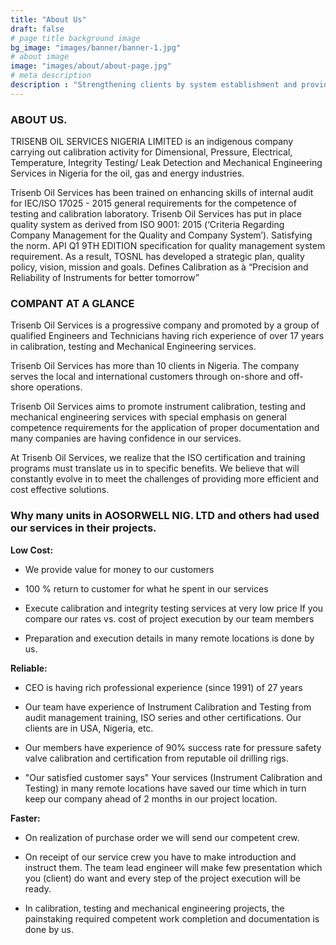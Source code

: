 ```yaml
---
title: "About Us"
draft: false
# page title background image
bg_image: "images/banner/banner-1.jpg"
# about image
image: "images/about/about-page.jpg"
# meta description
description : "Strengthening clients by system establishment and providing best servicing materials in  areas of calibration, testing and mechanical works to make their project in proper manner"
---
```


### ABOUT US.

TRISENB OIL SERVICES NIGERIA LIMITED is an indigenous company carrying out calibration activity for Dimensional, Pressure, Electrical, Temperature, Integrity Testing/ Leak Detection and Mechanical Engineering Services in Nigeria for the oil, gas and energy industries. 

Trisenb Oil Services has been trained on enhancing skills of internal audit for IEC/ISO 17025 - 2015 general requirements for the competence of testing and calibration laboratory.
Trisenb Oil Services has put in place quality system as derived from ISO 9001: 2015 (‘Criteria Regarding Company Management for the Quality and Company System’).
Satisfying the norm. API Q1 9TH EDITION specification for quality management system requirement.
 As a result, TOSNL has developed a strategic plan, quality policy, vision, mission and goals.
Defines Calibration as à “Precision and Reliability of Instruments for better   tomorrow”

### COMPANT AT A GLANCE

Trisenb Oil Services is a progressive company and promoted by a group of qualified Engineers and Technicians having rich experience of over 17 years in calibration, testing and Mechanical Engineering services. 

Trisenb Oil Services has more than 10 clients in Nigeria. The company serves the local and international customers through on-shore and off-shore operations.

Trisenb Oil Services aims to promote instrument calibration, testing and mechanical engineering services with special emphasis on general competence requirements for the application of proper documentation and many companies are having confidence in our services.

At Trisenb Oil Services, we realize that the ISO certification and training programs must translate us in to specific benefits. We believe that will constantly evolve in to meet the challenges of providing more efficient and cost effective solutions.

### Why many units in AOSORWELL NIG. LTD and others had used our services in their projects. 
**Low Cost:** 
-	We provide value for money to our customers

-	100 % return to customer for what he spent in our services
-	Execute calibration and integrity testing services at very low price If you compare our rates vs. cost of project execution by our team members 
-	Preparation and execution details in many remote locations is done by us. 

**Reliable:** 
-	CEO is having rich professional experience (since 1991) of 27 years

-	Our team have experience of Instrument Calibration and Testing from audit management training, ISO series and other certifications. Our clients are in USA, Nigeria, etc.
-	Our members have experience of 90% success rate for pressure safety valve calibration and certification from reputable oil drilling rigs.
-	"Our satisfied customer says" Your services (Instrument Calibration and Testing) in many remote locations have saved our time which in turn keep our company ahead of 2 months in our project location.



**Faster:** 
-	On realization of purchase order we will send our competent crew.

-	On receipt of our service crew you have to make introduction and instruct them. The team lead engineer will make few presentation which you (client) do want and every step of the project execution will be ready.
-	In calibration, testing and mechanical engineering projects, the painstaking required competent work completion and documentation is done by us.

